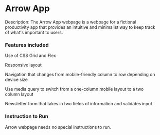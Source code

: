 # **Arrow App**

Description: The Arrow App webpage is a webpage for a fictional productivity app that provides an intuitive and minimalist way to keep track of what's important to users.

### Features included

Use of CSS Grid and Flex

Responsive layout

Navigation that changes from mobile-friendly column to row depending on device size 

Use media query to switch from a one-column mobile layout to a two column layout 

Newsletter form that takes in two fields of information and validates input



### **Instruction to Run**

Arrow webpage needs no special instructions to run.

